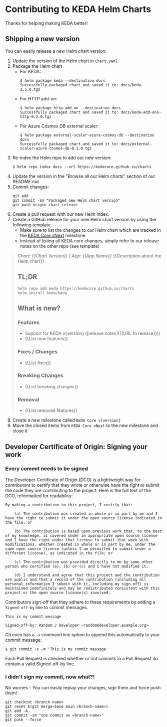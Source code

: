 # Contributing to KEDA Helm Charts

Thanks for helping making KEDA better!

## Shipping a new version

You can easily release a new Helm chart version:

1. Update the version of the Helm chart in `Chart.yaml`.
2. Package the Helm chart
    - For KEDA:
        ```shell
        $ helm package keda --destination docs
        Successfully packaged chart and saved it to: docs/keda-2.5.0.tgz
        ```
    - For HTTP add-on:
        ```shell
        $ helm package http-add-on --destination docs
        Successfully packaged chart and saved it to: docs/keda-add-ons-http-0.2.0.tgz
        ```
    - For Azure Cosmos DB external scaler:
        ```shell
        $ helm package external-scaler-azure-cosmos-db --destination docs
        Successfully packaged chart and saved it to: docs/external-scaler-azure-cosmos-db-0.1.0.tgz
        ```
3. Re-index the Helm repo to add our new version:
    ```shell
    $ helm repo index docs --url https://kedacore.github.io/charts
    ```
4. Update the version in the "Browse all our Helm charts" section of our README.md
5. Commit changes:
    ```shell
    git add .
    git commit -sm "Packaged new Helm chart version"
    git push origin chart-release
    ```
6. Create a pull request with our new Helm index.
7. Create a GitHub release for your new Helm chart version by using the following template.
    - Make sure to list the changes to our Helm chart which are tracked in the [KEDA Core vNext](https://github.com/kedacore/charts/milestone/10) milestone
    - Instead of listing all KEDA core changes, simply refer to our release notes on the other repo (see template)

> *Chart: {{Chart Version}} | App: {{App Name}}*
> {{Description about the Helm chart}}
>
> ## TL;DR
>
> ```shell
> helm repo add keda https://kedacore.github.io/charts
> helm install keda/keda
> ```
>
> ## What is new?
>
> ### Features
>
> - Support for KEDA v{version} ([release notes]({{URL to release}}))
> - {{List new features}}
>
> ### Fixes / Changes
>
> - {{List fixes}}
>
> ### Breaking Changes
>
> - {{List breaking changes}}
>
> ### Removal
>
> - {{List removed features}}

8. Create a new milestone called `KEDA Core v{version}`
9. Move the closed items from `KEDA Core vNext` to the new milestone and close it

## Developer Certificate of Origin: Signing your work

### Every commit needs to be signed

The Developer Certificate of Origin (DCO) is a lightweight way for contributors to certify that they wrote or otherwise have the right to submit the code they are contributing to the project. Here is the full text of the DCO, reformatted for readability:

```text
By making a contribution to this project, I certify that:

    (a) The contribution was created in whole or in part by me and I have the right to submit it under the open source license indicated in the file; or

    (b) The contribution is based upon previous work that, to the best of my knowledge, is covered under an appropriate open source license and I have the right under that license to submit that work with modifications, whether created in whole or in part by me, under the same open source license (unless I am permitted to submit under a different license), as indicated in the file; or

    (c) The contribution was provided directly to me by some other person who certified (a), (b) or (c) and I have not modified it.

    (d) I understand and agree that this project and the contribution are public and that a record of the contribution (including all personal information I submit with it, including my sign-off) is maintained indefinitely and may be redistributed consistent with this project or the open source license(s) involved.
```

Contributors sign-off that they adhere to these requirements by adding a `Signed-off-by` line to commit messages.

```text
This is my commit message

Signed-off-by: Random J Developer <random@developer.example.org>
```

Git even has a `-s` command line option to append this automatically to your commit message:

```shell
$ git commit -s -m 'This is my commit message'
```

Each Pull Request is checked  whether or not commits in a Pull Request do contain a valid Signed-off-by line.

### I didn't sign my commit, now what?!

No worries - You can easily replay your changes, sign them and force push them!

```shell
git checkout <branch-name>
git reset $(git merge-base main <branch-name>)
git add -A
git commit -sm "one commit on <branch-name>"
git push --force
```

